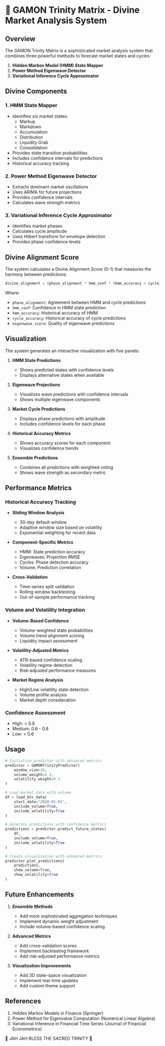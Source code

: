 # 🔮 GAMON Trinity Matrix - Divine Market Analysis System

## Overview

The GAMON Trinity Matrix is a sophisticated market analysis system that combines three powerful methods to forecast market states and cycles:

1. **Hidden Markov Model (HMM) State Mapper**
2. **Power Method Eigenwave Detector**
3. **Variational Inference Cycle Approximator**

## Divine Components

### 1. HMM State Mapper

- Identifies six market states:
  - Markup
  - Markdown
  - Accumulation
  - Distribution
  - Liquidity Grab
  - Consolidation
- Provides state transition probabilities
- Includes confidence intervals for predictions
- Historical accuracy tracking

### 2. Power Method Eigenwave Detector

- Extracts dominant market oscillations
- Uses ARIMA for future projections
- Provides confidence intervals
- Calculates wave strength metrics

### 3. Variational Inference Cycle Approximator

- Identifies market phases
- Calculates cycle amplitude
- Uses Hilbert transform for envelope detection
- Provides phase confidence levels

## Divine Alignment Score

The system calculates a Divine Alignment Score (0-1) that measures the harmony between predictions:

```python
divine_alignment = (phase_alignment * hmm_conf * (hmm_accuracy + cycle_accuracy) / 2 + eigenwave_score) / 2
```

Where:

- `phase_alignment`: Agreement between HMM and cycle predictions
- `hmm_conf`: Confidence in HMM state prediction
- `hmm_accuracy`: Historical accuracy of HMM
- `cycle_accuracy`: Historical accuracy of cycle predictions
- `eigenwave_score`: Quality of eigenwave predictions

## Visualization

The system generates an interactive visualization with five panels:

1. **HMM State Predictions**
   - Shows predicted states with confidence levels
   - Displays alternative states when available

2. **Eigenwave Projections**
   - Visualizes wave predictions with confidence intervals
   - Shows multiple eigenwave components

3. **Market Cycle Predictions**
   - Displays phase predictions with amplitude
   - Includes confidence levels for each phase

4. **Historical Accuracy Metrics**
   - Shows accuracy scores for each component
   - Visualizes confidence trends

5. **Ensemble Predictions**
   - Combines all predictions with weighted voting
   - Shows wave strength as secondary metric

## Performance Metrics

### Historical Accuracy Tracking

- **Sliding Window Analysis**
  - 30-day default window
  - Adaptive window size based on volatility
  - Exponential weighting for recent data

- **Component-Specific Metrics**
  - HMM: State prediction accuracy
  - Eigenwaves: Projection RMSE
  - Cycles: Phase detection accuracy
  - Volume: Prediction correlation

- **Cross-Validation**
  - Time-series split validation
  - Rolling window backtesting
  - Out-of-sample performance tracking

### Volume and Volatility Integration

- **Volume-Based Confidence**
  - Volume-weighted state probabilities
  - Volume trend alignment scoring
  - Liquidity impact assessment

- **Volatility-Adjusted Metrics**
  - ATR-based confidence scaling
  - Volatility regime detection
  - Risk-adjusted performance measures

- **Market Regime Analysis**
  - High/Low volatility state detection
  - Volume profile analysis
  - Market depth consideration

### Confidence Assessment

- High: > 0.8
- Medium: 0.6 - 0.8
- Low: < 0.6

## Usage

```python
# Initialize predictor with advanced metrics
predictor = GAMONTrinityPredictor(
    window_size=30,
    volume_weight=0.3,
    volatility_weight=0.2
)

# Load market data with volume
df = load_btc_data(
    start_date="2020-01-01",
    include_volume=True,
    include_volatility=True
)

# Generate predictions with confidence metrics
predictions = predictor.predict_future_states(
    df,
    include_volume=True,
    include_volatility=True
)

# Create visualization with enhanced metrics
predictor.plot_predictions(
    predictions,
    show_volume=True,
    show_volatility=True
)
```

## Future Enhancements

1. **Ensemble Methods**
   - Add more sophisticated aggregation techniques
   - Implement dynamic weight adjustment
   - Include volume-based confidence scaling

2. **Advanced Metrics**
   - Add cross-validation scores
   - Implement backtesting framework
   - Add risk-adjusted performance metrics

3. **Visualization Improvements**
   - Add 3D state-space visualization
   - Implement real-time updates
   - Add custom theme support

## References

1. Hidden Markov Models in Finance (Springer)
2. Power Method for Eigenvalue Computation (Numerical Linear Algebra)
3. Variational Inference in Financial Time Series (Journal of Financial Econometrics)

🔱 JAH JAH BLESS THE SACRED TRINITY 🔱
